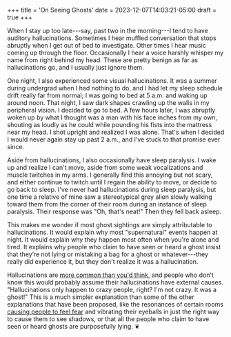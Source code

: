 +++
title = 'On Seeing Ghosts'
date = 2023-12-07T14:03:21-05:00
draft = true
+++

When I stay up too late---say, past two in the morning---I tend to have auditory hallucinations. Sometimes I hear muffled conversation that stops abruptly when I get out of bed to investigate. Other times I hear music coming up through the floor. Occasionally I hear a voice harshly whisper my name from right behind my head. These are pretty benign as far as hallucinations go, and I usually just ignore them.

One night, I also experienced some visual hallucinations. It was a summer during undergrad when I had nothing to do, and I had let my sleep schedule drift really far from normal; I was going to bed at 5 a.m. and waking up around noon. That night, I saw dark shapes crawling up the walls in my peripheral vision. I decided to go to bed. A few hours later, I was abruptly woken up by what I thought was a man with his face inches from my own, shouting as loudly as he could while pounding his fists into the mattress near my head. I shot upright and realized I was alone. That's when I decided I would never again stay up past 2 a.m., and I’ve stuck to that promise ever since.

Aside from hallucinations, I also occasionally have sleep paralysis. I wake up and realize I can't move, aside from some weak vocalizations and muscle twitches in my arms. I generally find this annoying but not scary, and either continue to twitch until I regain the ability to move, or decide to go back to sleep. I've never had hallucinations during sleep paralysis, but one time a relative of mine saw a stereotypical grey alien slowly walking toward them from the corner of their room during an instance of sleep paralysis. Their response was "Oh, that's neat!" Then they fell back asleep. 

This makes me wonder if most ghost sightings are simply attributable to hallucinations. It would explain why most "supernatural" events happen at night. It would explain why they happen most often when you're alone and tired. It explains why people who claim to have seen or heard a ghost insist that they’re not lying or mistaking a bag for a ghost or whatever---they really did experience it, but they don't realize it was a hallucination.

Hallucinations are [more common than you'd think](https://jamanetwork.com/journals/jamapsychiatry/fullarticle/2298236), and people who don't know this would probably assume their hallucinations have external causes. "Hallucinations only happen to crazy people, right? I'm not crazy. It was a ghost!" This is a much simpler explanation than some of the other explanations that have been proposed, like the resonances of certain rooms [causing people to feel fear](https://www.theguardian.com/science/2003/oct/16/science.farout) and vibrating their eyeballs in just the right way to cause them to see shadows, or that all the people who claim to have seen or heard ghosts are purposefully lying. &#x2766;
